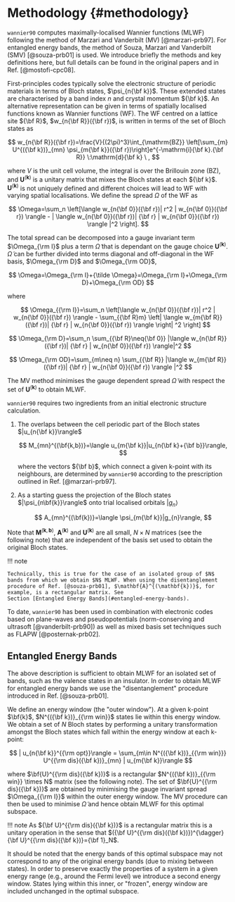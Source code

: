 # Methodology {#methodology}

`wannier90` computes maximally-localised Wannier functions (MLWF)
following the method of Marzari and Vanderbilt (MV) [@marzari-prb97].
For entangled energy bands, the method of Souza, Marzari and Vanderbilt
(SMV) [@souza-prb01] is used. We introduce briefly the methods and key
definitions here, but full details can be found in the original papers
and in Ref. [@mostofi-cpc08].

First-principles codes typically solve the electronic structure of
periodic materials in terms of Bloch states, $\psi_{n{\bf k}}$. These
extended states are characterised by a band index $n$ and crystal
momentum ${\bf k}$. An alternative representation can be given in terms
of spatially localised functions known as Wannier functions (WF). The WF
centred on a lattice site ${\bf R}$, $w_{n{\bf R}}({\bf r})$, is written
in terms of the set of Bloch states as

$$
w_{n{\bf R}}({\bf r})=\frac{V}{(2\pi)^3}\int_{\mathrm{BZ}}
\left[\sum_{m} U^{({\bf k})}_{mn} \psi_{m{\bf k}}({\bf
    r})\right]e^{-\mathrm{i}{\bf k}.{\bf R}} \:\mathrm{d}{\bf k} \ ,
$$

where $V$ is the unit cell volume, the integral is over the Brillouin
zone (BZ), and $\mathbf{U}^{(\mathbf{k})}$ is a unitary matrix that
mixes the Bloch states at each ${\bf k}$. $\mathbf{U}^{(\mathbf{k})}$ is
not uniquely defined and different choices will lead to WF with varying
spatial localisations. We define the spread $\Omega$ of the WF as

$$
\Omega=\sum_n \left[\langle w_{n{\bf 0}}({\bf r})| r^2 | w_{n{\bf
      0}}({\bf r}) \rangle - | \langle w_{n{\bf 0}}({\bf r})| {\bf r}
      | w_{n{\bf 0}}({\bf r}) \rangle |^2 \right].
$$

The total spread
can be decomposed into a gauge invariant term $\Omega_{\rm I}$ plus a
term ${\tilde \Omega}$ that is dependant on the gauge choice
$\mathbf{U}^{(\mathbf{k})}$. ${\tilde \Omega}$ can be further divided
into terms diagonal and off-diagonal in the WF basis, $\Omega_{\rm D}$
and $\Omega_{\rm OD}$,

$$
\Omega=\Omega_{\rm I}+{\tilde \Omega}=\Omega_{\rm I}+\Omega_{\rm
  D}+\Omega_{\rm OD}
$$

where

$$
\Omega_{{\rm I}}=\sum_n \left[\langle w_{n{\bf 0}}({\bf r})| r^2 | w_{n{\bf
      0}}({\bf r}) \rangle - \sum_{{\bf R}m} \left| \langle w_{m{\bf
      R}}({\bf r})| {\bf r} | w_{n{\bf 0}}({\bf r}) \rangle \right| ^2
      \right]
$$

$$
\Omega_{\rm D}=\sum_n \sum_{{\bf R}\neq{\bf 0}} |\langle w_{n{\bf
    R}}({\bf r})| {\bf r} | w_{n{\bf 0}}({\bf r}) \rangle|^2
$$

$$
\Omega_{\rm OD}=\sum_{m\neq n} \sum_{{\bf R}} |\langle w_{m{\bf R}}({\bf
  r})| {\bf r} | w_{n{\bf 0}}({\bf r}) \rangle |^2
$$

The MV method
minimises the gauge dependent spread $\tilde{\Omega}$ with respect the
set of $\mathbf{U}^{(\mathbf{k})}$ to obtain MLWF.

`wannier90` requires two ingredients from an initial electronic
structure calculation.

1.  The overlaps between the cell periodic part of the Bloch states
    $|u_{n{\bf k}}\rangle$
    
    $$
    M_{mn}^{(\bf{k,b})}=\langle u_{m{\bf k}}|u_{n{\bf k}+{\bf b}}\rangle,
    $$

    where the vectors ${\bf b}$, which connect a given k-point with its
    neighbours, are determined by `wannier90` according to the
    prescription outlined in Ref. [@marzari-prb97].

2.  As a starting guess the projection of the Bloch states
    $|\psi_{n\bf{k}}\rangle$ onto trial localised orbitals
    $|g_{n}\rangle$
    
    $$
    A_{mn}^{(\bf{k})}=\langle \psi_{m{\bf k}}|g_{n}\rangle,
    $$

Note that $\mathbf{M}^{(\mathbf{k},\mathbf{b})}$,
$\mathbf{A}^{(\mathbf{k})}$ and $\mathbf{U}^{(\mathbf{k})}$ are all
small, $N \times N$ matrices (see the following note) that are independent of the basis set
used to obtain the original Bloch states.

!!! note

    Technically, this is true for the case of an isolated group of $N$
    bands from which we obtain $N$ MLWF. When using the disentanglement
    procedure of Ref. [@souza-prb01], $\mathbf{A}^{(\mathbf{k})}$, for
    example, is a rectangular matrix. See
    Section [Entangled Energy Bands](#entangled-energy-bands).

To date, `wannier90` has been used in combination with electronic codes
based on plane-waves and pseudopotentials (norm-conserving and
ultrasoft [@vanderbilt-prb90]) as well as mixed basis set techniques
such as FLAPW [@posternak-prb02].

## Entangled Energy Bands

The above description is sufficient to obtain MLWF for an isolated set
of bands, such as the valence states in an insulator. In order to obtain
MLWF for entangled energy bands we use the "disentanglement" procedure
introduced in Ref. [@souza-prb01].

We define an energy window (the "outer window"). At a given k-point
$\bf{k}$, $N^{({\bf k})}_{{\rm win}}$ states lie within this energy
window. We obtain a set of $N$ Bloch states by performing a unitary
transformation amongst the Bloch states which fall within the energy
window at each k-point:

$$
| u_{n{\bf k}}^{{\rm opt}}\rangle = \sum_{m\in N^{({\bf k})}_{{\rm win}}}
U^{{\rm dis}({\bf k})}_{mn} | u_{m{\bf k}}\rangle
$$

where
$\bf{U}^{{\rm dis}({\bf k})}$ is a rectangular
$N^{({\bf k})}_{{\rm win}} \times N$ matrix (see the following note). The set of
$\bf{U}^{{\rm dis}({\bf k})}$ are obtained by minimising the gauge
invariant spread $\Omega_{{\rm I}}$ within the outer energy window. The
MV procedure can then be used to minimise $\tilde{\Omega}$ and hence
obtain MLWF for this optimal subspace.

!!! note
    As ${\bf U}^{{\rm dis}({\bf k})}$ is a rectangular matrix this is
    a unitary operation in the sense that $({\bf U}^{{\rm
     dis}({\bf k})})^{\dagger}{\bf U}^{{\rm dis}({\bf k})}={\bf 1}_N$.

It should be noted that the energy bands of this optimal subspace may
not correspond to any of the original energy bands (due to mixing
between states). In order to preserve exactly the properties of a system
in a given energy range (e.g., around the Fermi level) we introduce a
second energy window. States lying within this inner, or "frozen",
energy window are included unchanged in the optimal subspace.
